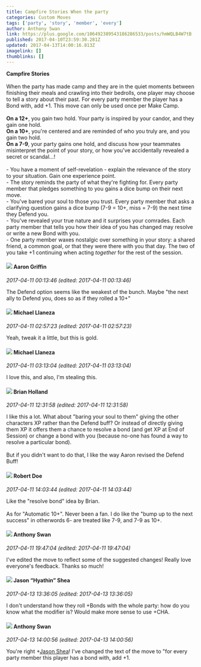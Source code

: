 ```yaml
---
title: Campfire Stories When the party
categories: Custom Moves
tags: ['party', 'story', 'member', 'every']
author: Anthony Swan
link: https://plus.google.com/106492389543186286533/posts/hmWQLB4W7tB
published: 2017-04-10T23:59:30.281Z
updated: 2017-04-13T14:00:16.813Z
imagelink: []
thumblinks: []
---
```


<b>Campfire Stories</b><br /><br />When the party has made camp and they are in the quiet moments between finishing their meals and crawling into their bedrolls, one player may choose to tell a story about their past. For every party member the player has a Bond with, add +1.  This move can only be used once per Make Camp.<br /><br /><b>On a 12+</b>, you gain two hold. Your party is inspired by your candor, and they gain one hold. <br /><b>On a 10+</b>, you&#39;re centered and are reminded of who you truly are, and you gain two hold. <br /><b>On a 7-9</b>, your party gains one hold, and discuss how your teammates misinterpret the point of your story, or how you&#39;ve accidentally revealed a secret or scandal...!<br /><br />- You have a moment of self-revelation - explain the relevance of the story to your situation. Gain one experience point.<br />- The story reminds the party of what they&#39;re fighting for. Every party member that pledges something to you gains a dice bump on their next move.<br />- You&#39;ve bared your soul to those you trust. Every party member that asks a clarifying question gains a dice bump (7-9 = 10+, miss = 7-9) the next time they Defend you.<br />- You&#39;ve revealed your true nature and it surprises your comrades. Each party member that tells you how their idea of you has changed may resolve or write a new Bond with you.<br />- One party member waxes nostalgic over something in your story: a shared friend, a common goal, or that they were there with you that day. The two of you take +1 continuing when acting <i>together</i> for the rest of the session.
<div id='comment z12odrzx3yqdxrrjn04cftojrte4unk50o40k'>
  <h4><img src='{{site.baseurl}}//images/avatars/103667855585775066713_photo.jpg'> Aaron Griffin</h4>
      <p><cite>2017-04-11 00:13:46 (edited: 2017-04-11 00:13:46)</cite></p>
        <p>The Defend option seems like the weakest of the bunch. Maybe &quot;the next ally to Defend you, does so as if they rolled a 10+&quot;</p>
</div>
        

<div id='comment z12odrzx3yqdxrrjn04cftojrte4unk50o40k'>
  <h4><img src='{{site.baseurl}}//images/avatars/118285647887876243328_photo.jpg'> Michael Llaneza</h4>
      <p><cite>2017-04-11 02:57:23 (edited: 2017-04-11 02:57:23)</cite></p>
        <p>Yeah, tweak it a little, but this is gold.</p>
</div>
        

<div id='comment z12odrzx3yqdxrrjn04cftojrte4unk50o40k'>
  <h4><img src='{{site.baseurl}}//images/avatars/118285647887876243328_photo.jpg'> Michael Llaneza</h4>
      <p><cite>2017-04-11 03:13:04 (edited: 2017-04-11 03:13:04)</cite></p>
        <p>I love this, and also, I&#39;m stealing this.</p>
</div>
        

<div id='comment z12odrzx3yqdxrrjn04cftojrte4unk50o40k'>
  <h4><img src='{{site.baseurl}}//images/avatars/101824580455031797035_photo.jpg'> Brian Holland</h4>
      <p><cite>2017-04-11 12:31:58 (edited: 2017-04-11 12:31:58)</cite></p>
        <p>I like this a lot. What about &quot;baring your soul to them&quot; giving the other characters XP rather than the Defend buff? Or instead of directly giving them XP it offers them a chance to resolve a bond (and get XP at End of Session) or change a bond with you (because no-one has found a way to resolve a particular bond).<br /><br />But if you didn&#39;t want to do that, I like the way Aaron revised the Defend Buff!</p>
</div>
        

<div id='comment z12odrzx3yqdxrrjn04cftojrte4unk50o40k'>
  <h4><img src='{{site.baseurl}}//images/avatars/105487846931822189120_photo.jpg'> Robert Doe</h4>
      <p><cite>2017-04-11 14:03:44 (edited: 2017-04-11 14:03:44)</cite></p>
        <p>Like the &quot;resolve bond&quot; idea by Brian.<br /><br />As for &quot;Automatic 10+&quot;. Never been a fan. I do like the &quot;bump up to the next success&quot; in otherwords 6- are treated like 7-9, and 7-9 as 10+.</p>
</div>
        

<div id='comment z12odrzx3yqdxrrjn04cftojrte4unk50o40k'>
  <h4><img src='{{site.baseurl}}//images/avatars/106492389543186286533_photo.jpg'> Anthony Swan</h4>
      <p><cite>2017-04-11 19:47:04 (edited: 2017-04-11 19:47:04)</cite></p>
        <p>I&#39;ve edited the move to reflect some of the suggested changes!  Really love everyone&#39;s feedback.  Thanks so much!</p>
</div>
        

<div id='comment z12odrzx3yqdxrrjn04cftojrte4unk50o40k'>
  <h4><img src='{{site.baseurl}}//images/avatars/116778651030776699740_photo.jpg'> Jason “Hyathin” Shea</h4>
      <p><cite>2017-04-13 13:36:05 (edited: 2017-04-13 13:36:05)</cite></p>
        <p>I don&#39;t understand how they roll +Bonds with the whole party: how do you know what the modifier is? Would make more sense to use +CHA.</p>
</div>
        

<div id='comment z12odrzx3yqdxrrjn04cftojrte4unk50o40k'>
  <h4><img src='{{site.baseurl}}//images/avatars/106492389543186286533_photo.jpg'> Anthony Swan</h4>
      <p><cite>2017-04-13 14:00:56 (edited: 2017-04-13 14:00:56)</cite></p>
        <p>You&#39;re right <span class="proflinkWrapper"><span class="proflinkPrefix">+</span><a class="proflink" href="https://plus.google.com/116778651030776699740" oid="116778651030776699740">Jason Shea</a></span>!  I&#39;ve changed the text of the move to &quot;for every party member this player has a bond with, add +1.</p>
</div>
        